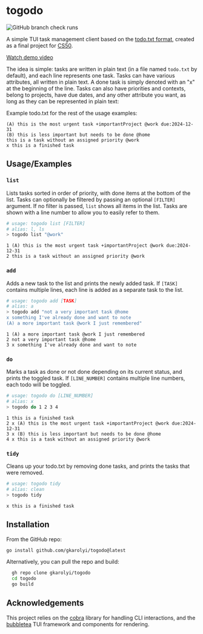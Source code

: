 # togodo
![GitHub branch check runs](https://img.shields.io/github/check-runs/gkarolyi/togodo/master)


A simple TUI task management client based on the [todo.txt format](http://todotxt.org/), created as a final project
for [CS50](https://www.edx.org/learn/computer-science/harvard-university-cs50-s-introduction-to-computer-science).

[Watch demo video](https://github.com/user-attachments/assets/2e6e5453-d7b1-40b8-b696-a2dc375f1d7a)

The idea is simple: tasks are written in plain text (in a file named `todo.txt` by default), and each line represents one task.
Tasks can have various attributes, all written in plain text.
A done task is simply denoted with an "x" at the beginning of the line.
Tasks can also have priorities and contexts, belong to projects, have due dates, and any other attribute you want,
as long as they can be represented in plain text:

Example todo.txt for the rest of the usage examples:
```
(A) this is the most urgent task +importantProject @work due:2024-12-31
(B) this is less important but needs to be done @home
this is a task without an assigned priority @work
x this is a finished task
```

## Usage/Examples

### `list`

Lists tasks sorted in order of priority, with done items at the bottom of the list. Tasks can optionally be filtered
by passing an optional `[FILTER]` argument. If no filter is passed, `list` shows all items in the list. Tasks are shown
with a line number to allow you to easily refer to them.

```bash
# usage: togodo list [FILTER]
# alias: l, ls
> togodo list "@work"
```
```
1 (A) this is the most urgent task +importantProject @work due:2024-12-31
2 this is a task without an assigned priority @work

```

### `add`

Adds a new task to the list and prints the newly added task. If `[TASK]` contains multiple lines, each line is added as
a separate task to the list.

```bash
# usage: togodo add [TASK]
# alias: a
> togodo add "not a very important task @home
x something I've already done and want to note
(A) a more important task @work I just remembered"
```
```
1 (A) a more important task @work I just remembered
2 not a very important task @home
3 x something I've already done and want to note
```

### `do`

Marks a task as done or not done depending on its current status, and prints the toggled task. If `[LINE_NUMBER]`
contains multiple line numbers, each todo will be toggled.

```bash
# usage: togodo do [LINE_NUMBER]
# alias: x
> togodo do 1 2 3 4
```
```
1 this is a finished task
2 x (A) this is the most urgent task +importantProject @work due:2024-12-31
3 x (B) this is less important but needs to be done @home
4 x this is a task without an assigned priority @work
```

### `tidy`

Cleans up your todo.txt by removing done tasks, and prints the tasks that were removed.

```bash
# usage: togodo tidy
# alias: clean
> togodo tidy
```
```
x this is a finished task
```

## Installation

From the GitHub repo:
```bash
go install github.com/gkarolyi/togodo@latest
```
Alternatively, you can pull the repo and build:
```bash
  gh repo clone gkarolyi/togodo
  cd togodo
  go build
```

## Acknowledgements

This project relies on the [cobra](https://github.com/spf13/cobra) library for handling CLI interactions, and the
[bubbletea](https://github.com/charmbracelet/bubbletea) TUI framework and components for rendering.
